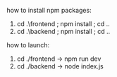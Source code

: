 how to install npm packages: 

1. cd .\frontend ; npm install ; cd ..
2. cd .\backend ; npm install ; cd ..

how to launch: 

1. cd ./frontend -> npm run dev
2. cd ./backend -> node index.js

